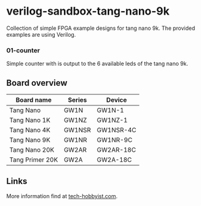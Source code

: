 # verilog-sandbox-tang-nano-9k

Collection of simple FPGA example designs for tang nano 9k.
The provided examples are using Verilog.

### 01-counter
Simple counter with is output to the 6 available leds of the tang nano 9k.


## Board overview 

|Board name		|Series	|Device		|
|---------------|-------|-----------|
|Tang Nano		|GW1N	|GW1N-1		|
|Tang Nano 1K	|GW1NZ	|GW1NZ-1	|
|Tang Nano 4K	|GW1NSR	|GW1NSR-4C	|
|Tang Nano 9K	|GW1NR	|GW1NR-9C	|
|Tang Nano 20K	|GW2AR	|GW2AR-18C	|
|Tang Primer 20K|GW2A	|GW2A-18C	|

## Links
More information find at [tech-hobbyist.com](https://www.tech-hobbyist.com/).